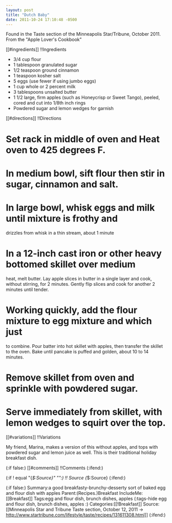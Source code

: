 ```yaml
---
layout: post
title: "Dutch Baby"
date: 2011-10-24 17:10:48 -0500
---
```

Found in the Taste section of the Minneapolis Star/Tribune, October
2011. From the &quot;Apple Lover's Cookbook&quot;

[[#ingredients]]
!!Ingredients
* 3/4 cup flour
* 1 tablespoon granulated sugar
* 1/2 teaspoon ground cinnamon
* 1 teaspoon kosher salt
* 5 eggs (use fewer if using jumbo eggs)
* 1 cup whole or 2 percent milk
* 3 tablespoons unsalted butter
* 1 1/2 large, firm apples (such as Honeycrisp or Sweet Tango), peeled, cored and cut into 1/8th inch rings
* Powdered sugar and lemon wedges for garnish

[[#directions]]
!!Directions
# Set rack in middle of oven and Heat oven to 425 degrees F.

# In medium bowl, sift flour then stir in sugar, cinnamon and salt.

# In large bowl, whisk eggs and milk until mixture is frothy and
  drizzles from whisk in a thin stream, about 1 minute

# In a 12-inch cast iron or other heavy bottomed skillet over medium
  heat, melt butter. Lay apple slices in butter in a single layer and
  cook, without stirring, for 2 minutes. Gently flip slices and cook
  for another 2 minutes until tender.

# Working quickly, add the flour mixture to egg mixture and which just
  to combine. Pour batter into hot skillet with apples, then transfer
  the skillet to the oven. Bake until pancake is puffed and golden,
  about 10 to 14 minutes.

# Remove skillet from oven and sprinkle with powdered sugar.

# Serve immediately from skillet, with lemon wedges to squirt over the top.

[[#variations]]
!!Variations

My friend, Marina, makes a version of this without apples, and tops
with powdered sugar and lemon juice as well. This is their traditional
holiday breakfast dish.


(:if false:)
[[#comments]]
!!Comments
(:ifend:)

(:if ! equal "{*$:Source}" "":)
!! Source
{*$:Source}
(:ifend:)

(:if false:)
Summary:a good breakfasty-brunchy-desserty sort of baked egg and flour dish with apples
Parent:(Recipes.)Breakfast
IncludeMe:[[Breakfast]]
Tags:egg and flour dish, brunch dishes, apples 
(:tags-hide egg and flour dish, brunch dishes, apples :)
Categories:[[!Breakfast]]
Source:[[Minneapolis Star and Tribune Taste section, October 12, 2011 -> http://www.startribune.com/lifestyle/taste/recipes/131611308.html]]
(:ifend:)

